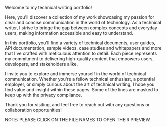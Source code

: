 Welcome to my technical writing portfolio! 

Here, you'll discover a collection of my work showcasing my passion for clear and concise communication in the world of technology. As a technical writer, I strive to bridge the gap between complex concepts and everyday users, making information accessible and easy to understand.

In this portfolio, you'll find a variety of technical documents, user guides, API documentation, sample videos, case studies and whitepapers and more that I've crafted with meticulous attention to detail. Each piece represents my commitment to delivering high-quality content that empowers users, developers, and stakeholders alike.

I invite you to explore and immerse yourself in the world of technical communication. Whether you're a fellow technical enthusiast, a potential employer, or simply curious about the art of technical writing, I hope you find value and insight within these pages. Some of the lines are masked to keep up with the privacy compliance.

Thank you for visiting, and feel free to reach out with any questions or collaboration opportunities!

NOTE: PLEASE CLICK ON THE FILE NAMES TO OPEN THEIR PREVIEW.






